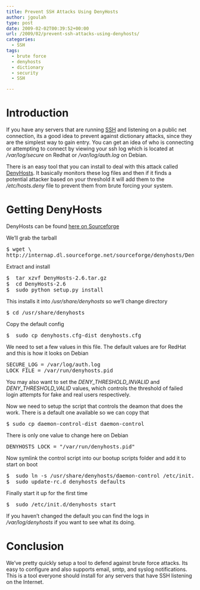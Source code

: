```yaml
---
title: Prevent SSH Attacks Using DenyHosts
author: jgoulah
type: post
date: 2009-02-02T00:39:52+00:00
url: /2009/02/prevent-ssh-attacks-using-denyhosts/
categories:
  - SSH
tags:
  - brute force
  - denyhosts
  - dictionary
  - security
  - SSH

---
```

# Introduction

If you have any servers that are running <a href="http://en.wikipedia.org/wiki/Secure_Shell" target="_self">SSH</a> and listening on a public net connection, its a good idea to prevent against dictionary attacks, since they are the simplest way to gain entry. You can get an idea of who is connecting or attempting to connect by viewing your ssh log which is located at _/var/log/secure_ on Redhat or _/var/log/auth.log_ on Debian.

There is an easy tool that you can install to deal with this attack called <a href="http://denyhosts.sourceforge.net/" target="_blank">DenyHosts</a>. It basically monitors these log files and then if it finds a potential attacker based on your threshold it will add them to the _/etc/hosts.deny_ file to prevent them from brute forcing your system.

# Getting DenyHosts

DenyHosts can be found <a href="http://denyhosts.sourceforge.net/" target="_blank">here on Sourceforge</a>

We&#8217;ll grab the tarball

<pre>$ wget \
http://internap.dl.sourceforge.net/sourceforge/denyhosts/DenyHosts-2.6.tar.gz</pre>

Extract and install

<pre>$  tar xzvf DenyHosts-2.6.tar.gz
$  cd DenyHosts-2.6
$  sudo python setup.py install</pre>

This installs it into _/usr/share/denyhosts_ so we&#8217;ll change directory

<pre>$ cd /usr/share/denyhosts</pre>

Copy the default config

<pre>$  sudo cp denyhosts.cfg-dist denyhosts.cfg</pre>

We need to set a few values in this file. The default values are for RedHat and this is how it looks on Debian

<pre>SECURE_LOG = /var/log/auth.log
LOCK_FILE = /var/run/denyhosts.pid</pre>

You may also want to set the _DENY\_THRESHOLD\_INVALID_ and _DENY\_THRESHOLD\_VALID_ values, which controls the threshold of failed login attempts for fake and real users respectively.

Now we need to setup the script that controls the deamon that does the work. There is a default one available so we can copy that

<pre>$ sudo cp daemon-control-dist daemon-control</pre>

There is only one value to change here on Debian

<pre>DENYHOSTS_LOCK = "/var/run/denyhosts.pid"</pre>

Now symlink the control script into our bootup scripts folder and add it to start on boot

<pre>$  sudo ln -s /usr/share/denyhosts/daemon-control /etc/init.d/denyhosts
$  sudo update-rc.d denyhosts defaults</pre>

Finally start it up for the first time

<pre>$  sudo /etc/init.d/denyhosts start</pre>

If you haven&#8217;t changed the default you can find the logs in _/var/log/denyhosts_ if you want to see what its doing.

# Conclusion

We&#8217;ve pretty quickly setup a tool to defend against brute force attacks. Its easy to configure and also supports email, smtp, and syslog notifications. This is a tool everyone should install for any servers that have SSH listening on the Internet.